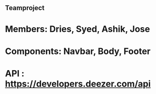## Teamproject

# Members: Dries, Syed, Ashik, Jose

# Components: Navbar, Body, Footer

# API : https://developers.deezer.com/api
